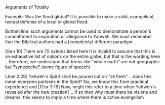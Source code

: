 Arguments of Totality


Example: Was the flood global?
	It is possible to make a valid, evangelical, textual defense of a local or global flood.

Bottom line: such arguments cannot be used to demonstrate a person's committment to inspiration or allegiance to Yahweh.
We must remember that the Bibilical authors had a [completely] different paradigm.


[Gen 10]
	There are 70 nations listed here
	It is invalid to assume that this is an exhaustive list of nations on the entire globe, but that is the wording here
	...therefore, we understand that terms like "whole earth" are not geographic but ?synedoche? (some figure of speech)

[Joel 2:28]
	Yahweh's Spirit shall be poured out on "all flesh"
	...does this mean everyone partakes in the Spirit?
		No, we know this from practical experience and [1Cor 3:16]
		Now, might this refer to a time when Yahweh is revealed afer the new creation?
		...if so then why must there be visions and dreams, this seems to imply a time where there is active evangelism
